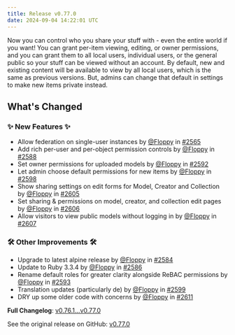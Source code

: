 ```yaml
---
title: Release v0.77.0
date: 2024-09-04 14:22:01 UTC
---
```

Now you can control who you share your stuff with - even the entire world if you want! You can grant per-item viewing, editing, or owner permissions, and you can grant them to all local users, individual users, or the general public so your stuff can be viewed without an account. By default, new and existing content will be available to view by all local users, which is the same as previous versions. But, admins can change that default in settings to make new items private instead.

## What's Changed
### ✨ New Features ✨
* Allow federation on single-user instances by [@Floppy](https://github.com/Floppy) in [#2565](https://github.com/manyfold3d/manyfold/pull/2565)
* Add rich per-user and per-object permission controls by [@Floppy](https://github.com/Floppy) in [#2588](https://github.com/manyfold3d/manyfold/pull/2588)
* Set owner permissions for uploaded models by [@Floppy](https://github.com/Floppy) in [#2592](https://github.com/manyfold3d/manyfold/pull/2592)
* Let admin choose default permissions for new items by [@Floppy](https://github.com/Floppy) in [#2598](https://github.com/manyfold3d/manyfold/pull/2598)
* Show sharing settings on edit forms for Model, Creator and Collection by [@Floppy](https://github.com/Floppy) in [#2605](https://github.com/manyfold3d/manyfold/pull/2605)
* Set sharing & permissions on model, creator, and collection edit pages by [@Floppy](https://github.com/Floppy) in [#2606](https://github.com/manyfold3d/manyfold/pull/2606)
* Allow visitors to view public models without logging in by [@Floppy](https://github.com/Floppy) in [#2607](https://github.com/manyfold3d/manyfold/pull/2607)
### 🛠️ Other Improvements 🛠️
* Upgrade to latest alpine release by [@Floppy](https://github.com/Floppy) in [#2584](https://github.com/manyfold3d/manyfold/pull/2584)
* Update to Ruby 3.3.4 by [@Floppy](https://github.com/Floppy) in [#2586](https://github.com/manyfold3d/manyfold/pull/2586)
* Rename default roles for greater clarity alongside ReBAC permissions by [@Floppy](https://github.com/Floppy) in [#2593](https://github.com/manyfold3d/manyfold/pull/2593)
* Translation updates (particularly de) by [@Floppy](https://github.com/Floppy) in [#2599](https://github.com/manyfold3d/manyfold/pull/2599)
* DRY up some older code with concerns by [@Floppy](https://github.com/Floppy) in [#2611](https://github.com/manyfold3d/manyfold/pull/2611)

**Full Changelog**: [v0.76.1...v0.77.0](https://github.com/manyfold3d/manyfold/compare/v0.76.1...v0.77.0)

See the original release on GitHub: [v0.77.0](https://github.com/manyfold3d/manyfold/releases/tag/v0.77.0)

